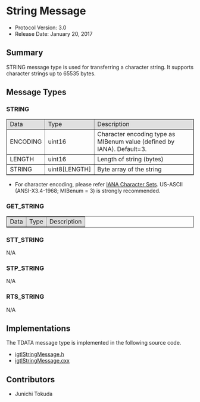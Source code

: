 
String Message
==============

- Protocol Version: 3.0
- Release Date: January 20, 2017


## Summary

STRING message type is used for transferring a character string. It supports character strings up to 65535 bytes.

## Message Types

### STRING

<table border="1" cellpadding="5" cellspacing="0" align="center">

<tbody><tr>
<td align="left" style="background:#e0e0e0;"> Data
</td><td align="left" style="background:#e0e0e0;"> Type
</td><td align="left" style="background:#e0e0e0;"> Description
</td></tr>
<tr>
<td align="left"> ENCODING
</td><td align="left"> uint16
</td><td align="left"> Character encoding type as MIBenum value (defined by IANA). Default=3.
</td></tr>
<tr>
<td align="left"> LENGTH
</td><td align="left"> uint16
</td><td align="left"> Length of string (bytes)
</td></tr>
<tr>
<td align="left"> STRING
</td><td align="left"> uint8[LENGTH]
</td><td align="left"> Byte array of the string
</td></tr>
</tbody></table>

* For character encoding, please refer [IANA Character Sets](http://www.iana.org/assignments/character-sets). US-ASCII (ANSI-X3.4-1968; MIBenum = 3) is strongly recommended.

### GET_STRING

<table border="1" cellpadding="5" cellspacing="0" align="center">

<tbody><tr>
<td style="background:#e0e0e0;"> Data
</td><td style="background:#e0e0e0;"> Type
</td><td style="background:#e0e0e0;"> Description
</td></tr>
</tbody></table>

### STT_STRING

N/A

### STP_STRING

N/A


### RTS_STRING

N/A

## Implementations

The TDATA message type is implemented in the following source code.

* [igtlStringMessage.h](/Source/igtlStringMessage.h)
* [igtlStringMessage.cxx](/Source/igtlStringMessage.cxx)

## Contributors

* Junichi Tokuda








